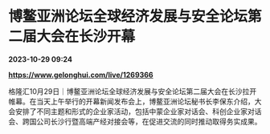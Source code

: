 # 博鳌亚洲论坛全球经济发展与安全论坛第二届大会在长沙开幕

**2023-10-29 09:24**

**https://www.gelonghui.com/live/1269366**

格隆汇10月29日｜博鳌亚洲论坛全球经济发展与安全论坛第二届大会在长沙拉开帷幕。在当天上午举行的开幕新闻发布会上，博鳌亚洲论坛秘书长李保东介绍，大会安排了不同主题和形式的企业家活动，包括中蒙企业家对话会、科创企业家对话会、跨国公司长沙行暨高端产经对接会等，在促进交流的同时推动取得务实成果。